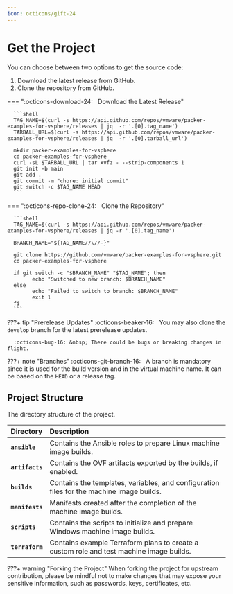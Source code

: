 ```yaml
---
icon: octicons/gift-24
---
```


# Get the Project

You can choose between two options to get the source code:

1. Download the latest release from GitHub.
2. Clone the repository from GitHub.

=== ":octicons-download-24: &nbsp; Download the Latest Release"

      ```shell
      TAG_NAME=$(curl -s https://api.github.com/repos/vmware/packer-examples-for-vsphere/releases | jq  -r '.[0].tag_name')
      TARBALL_URL=$(curl -s https://api.github.com/repos/vmware/packer-examples-for-vsphere/releases | jq  -r '.[0].tarball_url')

      mkdir packer-examples-for-vsphere
      cd packer-examples-for-vsphere
      curl -sL $TARBALL_URL | tar xvfz - --strip-components 1
      git init -b main
      git add .
      git commit -m "chore: initial commit"
      git switch -c $TAG_NAME HEAD
      ```

=== ":octicons-repo-clone-24: &nbsp; Clone the Repository"

      ```shell
      TAG_NAME=$(curl -s https://api.github.com/repos/vmware/packer-examples-for-vsphere/releases | jq -r '.[0].tag_name')

      BRANCH_NAME="${TAG_NAME//\//-}"

      git clone https://github.com/vmware/packer-examples-for-vsphere.git
      cd packer-examples-for-vsphere

      if git switch -c "$BRANCH_NAME" "$TAG_NAME"; then
            echo "Switched to new branch: $BRANCH_NAME"
      else
            echo "Failed to switch to branch: $BRANCH_NAME"
            exit 1
      fi
      ```

???+ tip "Prerelease Updates"
      :octicons-beaker-16: &nbsp; You may also clone the `develop` branch for the latest prerelease updates.

      :octicons-bug-16: &nbsp; There could be bugs or breaking changes in flight.

???+ note "Branches"
      :octicons-git-branch-16: &nbsp; A branch is mandatory since it is used for the build version and in
      the virtual machine name. It can be based on the `HEAD` or a release tag.

## Project Structure

The directory structure of the project.

| Directory       | Description                                                                              |
| :---            | :---                                                                                     |
| **`ansible`**   | Contains the Ansible roles to prepare Linux machine image builds.                        |
| **`artifacts`** | Contains the OVF artifacts exported by the builds, if enabled.                           |
| **`builds`**    | Contains the templates, variables, and configuration files for the machine image builds. |
| **`manifests`** | Manifests created after the completion of the machine image builds.                      |
| **`scripts`**   | Contains the scripts to initialize and prepare Windows machine image builds.             |
| **`terraform`** | Contains example Terraform plans to create a custom role and test machine image builds.  |

???+ warning "Forking the Project"
      When forking the project for upstream contribution, please be mindful not to make changes that
      may expose your sensitive information, such as passwords, keys, certificates, etc.
